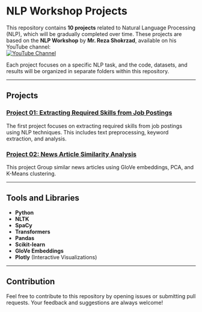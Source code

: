 # NLP Workshop Projects

This repository contains **10 projects** related to Natural Language Processing (NLP), which will be gradually completed over time. These projects are based on the **NLP Workshop** by **Mr. Reza Shokrzad**, available on his YouTube channel:  
[![YouTube Channel](https://img.shields.io/badge/YouTube-@RezaShokrzad-red)](https://www.youtube.com/@RezaShokrzad)

Each project focuses on a specific NLP task, and the code, datasets, and results will be organized in separate folders within this repository.

---

## Projects

### [Project 01: Extracting Required Skills from Job Postings](./Project01-Extracting-Required-Skills-from-Job-Postings)  
The first project focuses on extracting required skills from job postings using NLP techniques. This includes text preprocessing, keyword extraction, and analysis.

### [Project 02: News Article Similarity Analysis](./Project02-News-Article-Similarity-Analysis)  
This project Group similar news articles using GloVe embeddings, PCA, and K-Means clustering.  

---


## Tools and Libraries
- **Python**
- **NLTK**
- **SpaCy**
- **Transformers**
- **Pandas**
- **Scikit-learn**
- **GloVe Embeddings**
- **Plotly** (Interactive Visualizations)

---

## Contribution
Feel free to contribute to this repository by opening issues or submitting pull requests. Your feedback and suggestions are always welcome!